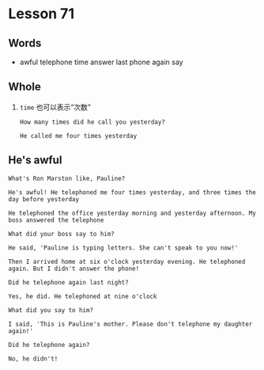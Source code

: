 # Lesson 71

## Words

- awful telephone time answer last phone again say

## Whole

1. `time` 也可以表示“次数”

   ```
   How many times did he call you yesterday?

   He called me four times yesterday
   ```

## He's awful

```
What's Ron Marston like, Pauline?

He's awful! He telephoned me four times yesterday, and three times the day before yesterday

He telephoned the office yesterday morning and yesterday afternoon. My boss answered the telephone

What did your boss say to him?

He said, 'Pauline is typing letters. She can't speak to you now!'

Then I arrived home at six o'clock yesterday evening. He telephoned again. But I didn't answer the phone!

Did he telephone again last night?

Yes, he did. He telephoned at nine o'clock

What did you say to him?

I said, 'This is Pauline's mother. Please don't telephone my daughter again!'

Did he telephone again?

No, he didn't!
```
